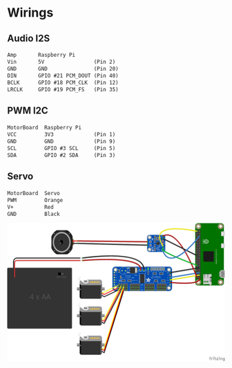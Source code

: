 # Wirings


## Audio I2S
```
Amp       Raspberry Pi
Vin       5V                (Pin 2)
GND       GND               (Pin 20)
DIN       GPIO #21 PCM_DOUT (Pin 40)
BCLK      GPIO #18 PCM_CLK  (Pin 12)
LRCLK     GPIO #19 PCM_FS   (Pin 35)
```
## PWM I2C
```
MotorBoard  Raspberry Pi
VCC         3V3             (Pin 1)
GND         GND             (Pin 9)
SCL         GPIO #3 SCL     (Pin 5)
SDA         GPIO #2 SDA     (Pin 3)
```
## Servo
```
MotorBoard  Servo
PWM         Orange
V+          Red
GND         Black
```

![Wirings](R2D2_bb.jpg)
